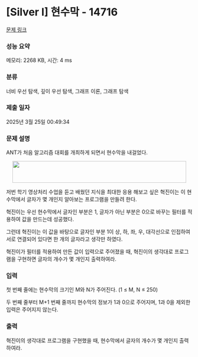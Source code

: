 # [Silver I] 현수막 - 14716 

[문제 링크](https://www.acmicpc.net/problem/14716) 

### 성능 요약

메모리: 2268 KB, 시간: 4 ms

### 분류

너비 우선 탐색, 깊이 우선 탐색, 그래프 이론, 그래프 탐색

### 제출 일자

2025년 3월 25일 00:49:34

### 문제 설명

<p>ANT가 처음 알고리즘 대회를 개최하게 되면서 현수막을 내걸었다.</p>

<p style="text-align: center;"><img alt="" src="https://onlinejudgeimages.s3-ap-northeast-1.amazonaws.com/problem/14716/1.png" style="height:59px; width:470px"></p>

<p>저번 학기 영상처리 수업을 듣고 배웠던 지식을 최대한 응용 해보고 싶은 혁진이는 이 현수막에서 글자가 몇 개인지 알아보는 프로그램을 만들려 한다.</p>

<p>혁진이는 우선 현수막에서 글자인 부분은 1, 글자가 아닌 부분은 0으로 바꾸는 필터를 적용하여 값을 만드는데 성공했다.</p>

<p>그런데 혁진이는 이 값을 바탕으로 글자인 부분 1이 상, 하, 좌, 우, 대각선으로 인접하여 서로 연결되어 있다면 한 개의 글자라고 생각만 하였다.</p>

<p>혁진이가 필터를 적용하여 만든 값이 입력으로 주어졌을 때, 혁진이의 생각대로 프로그램을 구현하면 글자의 개수가 몇 개인지 출력하여라.</p>

### 입력 

 <p>첫 번째 줄에는 현수막의 크기인 M와 N가 주어진다. (1 ≤ M, N ≤ 250)</p>

<p>두 번째 줄부터 M+1 번째 줄까지 현수막의 정보가 1과 0으로 주어지며, 1과 0을 제외한 입력은 주어지지 않는다.</p>

### 출력 

 <p>혁진이의 생각대로 프로그램을 구현했을 때, 현수막에서 글자의 개수가 몇 개인지 출력하여라.</p>

